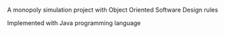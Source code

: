 A monopoly simulation project with Object Oriented Software Design rules

Implemented with Java programming language
